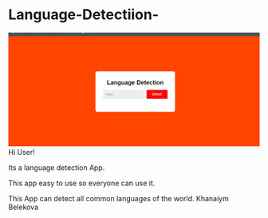 # Language-Detectiion-




![alt text](screenshots/2020-12-22.png)
Hi User!         


Its a language detection App. 

This app easy to use so everyone can use it. 

This App can detect all common languages of the world. 
 Khanaiym Belekova 
